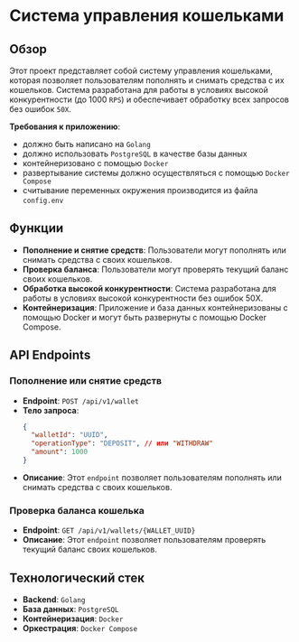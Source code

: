 # Система управления кошельками

## Обзор

Этот проект представляет собой систему управления кошельками, которая позволяет пользователям пополнять и снимать средства с их кошельков. Система разработана для работы в условиях высокой конкурентности (до 1000 `RPS`) и обеспечивает обработку всех запросов без ошибок `50X`. 

**Требования к приложению**:
- должно быть написано на `Golang`
- должно использовать `PostgreSQL` в качестве базы данных
- контейнеризовано с помощью `Docker`
- развертывание системы должно осуществляться с помощью `Docker Compose`
- считывание переменных окружения производится из файла `config.env`

## Функции

- **Пополнение и снятие средств**: Пользователи могут пополнять или снимать средства с своих кошельков.
- **Проверка баланса**: Пользователи могут проверять текущий баланс своих кошельков.
- **Обработка высокой конкурентности**: Система разработана для работы в условиях высокой конкурентности без ошибок 50X.
- **Контейнеризация**: Приложение и база данных контейнеризованы с помощью Docker и могут быть развернуты с помощью Docker Compose.

## API Endpoints

### Пополнение или снятие средств

- **Endpoint**: `POST /api/v1/wallet`
- **Тело запроса**:
  ```json
  {
    "walletId": "UUID",
    "operationType": "DEPOSIT", // или "WITHDRAW"
    "amount": 1000
  }

- **Описание**: Этот `endpoint` позволяет пользователям пополнять или снимать средства с своих кошельков.

### Проверка баланса кошелька

- **Endpoint**: `GET /api/v1/wallets/{WALLET_UUID}`
- **Описание**: Этот `endpoint` позволяет пользователям проверять текущий баланс своих кошельков.

## Технологический стек

- **Backend**: `Golang`
- **База данных**: `PostgreSQL`
- **Контейнеризация**: `Docker`
- **Оркестрация**: `Docker Compose`
